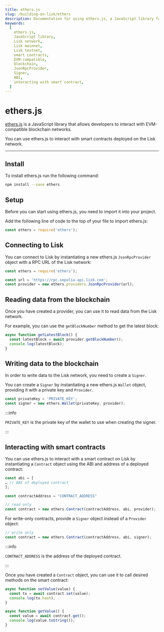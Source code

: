 ```yaml
---
title: ethers.js
slug: /building-on-lisk/ethers
description: Documentation for using ethers.js, a JavaScript library for EVM-compatible blockchain interactions. This page covers installation, setup, connecting to the Lisk network, reading and writing blockchain data, and interacting with smart contracts.
keywords:
  [
    ethers.js,
    JavaScript library,
    Lisk network,
    Lisk mainnet,
    Lisk testnet,
    smart contracts,
    EVM-compatible,
    blockchain,
    JsonRpcProvider,
    Signer,
    ABI,
    interacting with smart contract,
  ]
---
```


# ethers.js

[ethers.js](https://docs.ethers.org/v5/) is a JavaScript library that allows developers to interact with EVM-compatible blockchain networks.

You can use ethers.js to interact with smart contracts deployed on the Lisk network.

---

## Install

To install ethers.js run the following command:

```bash
npm install --save ethers
```

## Setup

Before you can start using ethers.js, you need to import it into your project.

Add the following line of code to the top of your file to import ethers.js:

```javascript
const ethers = require('ethers');
```

## Connecting to Lisk

You can connect to Lisk by instantiating a new ethers.js `JsonRpcProvider` object with a RPC URL of the Lisk network:

```javascript
const ethers = require('ethers');

const url = 'https://rpc.sepolia-api.lisk.com';
const provider = new ethers.providers.JsonRpcProvider(url);
```

## Reading data from the blockchain

Once you have created a provider, you can use it to read data from the Lisk network.

For example, you can use the `getBlockNumber` method to get the latest block:

```javascript
async function getLatestBlock() {
  const latestBlock = await provider.getBlockNumber();
  console.log(latestBlock);
}
```

## Writing data to the blockchain

In order to write data to the Lisk network, you need to create a `Signer`.

You can create a `Signer` by instantiating a new ethers.js `Wallet` object, providing it with a private key and `Provider`.

```javascript
const privateKey = 'PRIVATE_KEY';
const signer = new ethers.Wallet(privateKey, provider);
```

:::info

`PRIVATE_KEY` is the private key of the wallet to use when creating the signer.

:::

## Interacting with smart contracts

You can use ethers.js to interact with a smart contract on Lisk by instantiating a `Contract` object using the ABI and address of a deployed contract:

```javascript
const abi = [
… // ABI of deployed contract
];

const contractAddress = "CONTRACT_ADDRESS"

// read only
const contract = new ethers.Contract(contractAddress, abi, provider);
```

For write-only contracts, provide a `Signer` object instead of a `Provider` object:

```javascript
// write only
const contract = new ethers.Contract(contractAddress, abi, signer);
```

:::info

`CONTRACT_ADDRESS` is the address of the deployed contract.

:::

Once you have created a `Contract` object, you can use it to call desired methods on the smart contract:

```javascript
async function setValue(value) {
  const tx = await contract.set(value);
  console.log(tx.hash);
}

async function getValue() {
  const value = await contract.get();
  console.log(value.toString());
}
```